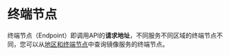 # 终端节点<a name="zh-cn_topic_0171290940"></a>

终端节点（Endpoint）即调用API的**请求地址**，不同服务不同区域的终端节点不同，您可以从[地区和终端节点](https://developer.huaweicloud.com/endpoint?DNS)中查询镜像服务的终端节点。

